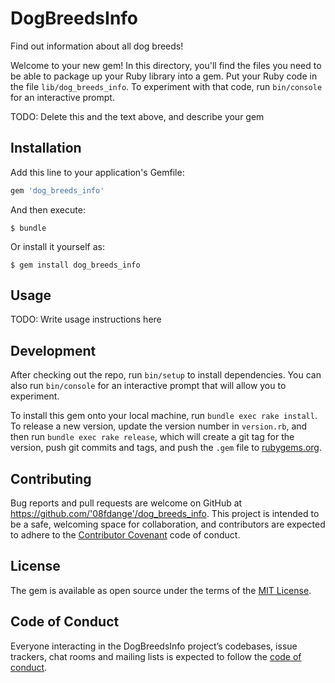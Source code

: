 # DogBreedsInfo

Find out information about all dog breeds!

Welcome to your new gem! In this directory, you'll find the files you need to be able to package up your Ruby library into a gem. Put your Ruby code in the file `lib/dog_breeds_info`. To experiment with that code, run `bin/console` for an interactive prompt.

TODO: Delete this and the text above, and describe your gem

## Installation

Add this line to your application's Gemfile:

```ruby
gem 'dog_breeds_info'
```

And then execute:

    $ bundle

Or install it yourself as:

    $ gem install dog_breeds_info

## Usage

TODO: Write usage instructions here

## Development

After checking out the repo, run `bin/setup` to install dependencies. You can also run `bin/console` for an interactive prompt that will allow you to experiment.

To install this gem onto your local machine, run `bundle exec rake install`. To release a new version, update the version number in `version.rb`, and then run `bundle exec rake release`, which will create a git tag for the version, push git commits and tags, and push the `.gem` file to [rubygems.org](https://rubygems.org).

## Contributing

Bug reports and pull requests are welcome on GitHub at https://github.com/'08fdange'/dog_breeds_info. This project is intended to be a safe, welcoming space for collaboration, and contributors are expected to adhere to the [Contributor Covenant](http://contributor-covenant.org) code of conduct.

## License

The gem is available as open source under the terms of the [MIT License](https://opensource.org/licenses/MIT).

## Code of Conduct

Everyone interacting in the DogBreedsInfo project’s codebases, issue trackers, chat rooms and mailing lists is expected to follow the [code of conduct](https://github.com/'08fdange'/dog_breeds_info/blob/master/CODE_OF_CONDUCT.md).

